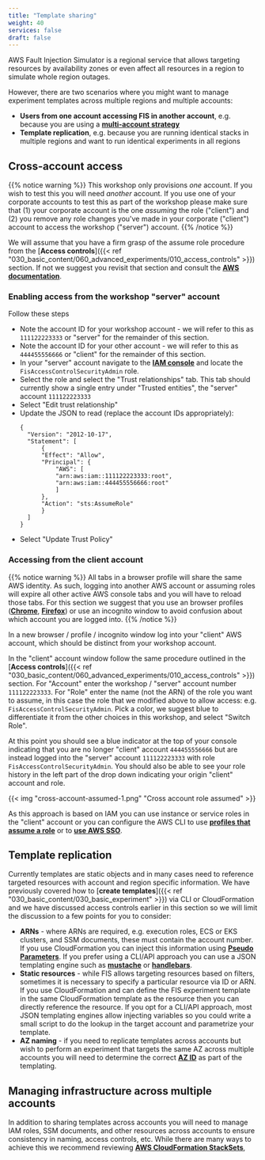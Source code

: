 ```yaml
---
title: "Template sharing"
weight: 40
services: false
draft: false
---
```


AWS Fault Injection Simulator is a regional service that allows targeting resources by availability zones or even affect all resources in a region to simulate whole region outages.

However, there are two scenarios where you might want to manage experiment templates across multiple regions and multiple accounts:

* **Users from one account accessing FIS in another account**, e.g. because you are using a [**multi-account strategy**](https://docs.aws.amazon.com/controltower/latest/userguide/aws-multi-account-landing-zone.html)
* **Template replication**, e.g. because you are running identical stacks in multiple regions and want to run identical experiments in all regions

## Cross-account access

{{% notice warning %}}
This workshop only provisions _one_ account. If you wish to test this you will need _another_ account. If you use one of your corporate accounts to test this as part of the workshop please make sure that (1) your corporate account is the one _assuming_ the role ("client") and (2) you remove any role changes you've made in your corporate ("client") account to access the workshop ("server") account.
{{% /notice %}}

We will assume that you have a firm grasp of the assume role procedure from the [**Access controls**]({{< ref "030_basic_content/060_advanced_experiments/010_access_controls" >}}) section. If not we suggest you revisit that section and consult the [**AWS documentation**](https://docs.aws.amazon.com/IAM/latest/UserGuide/id_roles_use_switch-role-console.html).

### Enabling access from the workshop "server" account

Follow these steps

* Note the account ID for your workshop account - we will refer to this as `111122223333` or "server" for the remainder of this section. 
* Note the account ID for your other account - we will refer to this as `444455556666` or "client" for the remainder of this section.
* In your "server" account navigate to the [**IAM console**](https://console.aws.amazon.com/iam/home#/roles/FisAccessControlSecurityAdmin?section=trust) and locate the `FisAccessControlSecurityAdmin` role.
* Select the role and select the "Trust relationships" tab. This tab should currently show a single entry under "Trusted entities", the "server" account `111122223333`
* Select "Edit trust relationship"
* Update the JSON to read (replace the account IDs appropriately):
  ```
  {
    "Version": "2012-10-17",
    "Statement": [
        {
        "Effect": "Allow",
        "Principal": {
            "AWS": [
            "arn:aws:iam::111122223333:root",
            "arn:aws:iam::444455556666:root"
            ]
        },
        "Action": "sts:AssumeRole"
        }
    ]
  }
  ```
* Select "Update Trust Policy"

### Accessing from the client account

{{% notice warning %}}
All tabs in a browser profile will share the same AWS identity. As such, logging into another AWS account or assuming roles will expire all other active AWS console tabs and you will have to reload those tabs. For this section we suggest that you use an browser profiles ([**Chrome**](https://support.google.com/chrome/answer/2364824?hl=en&co=GENIE.Platform%3DDesktop), [**Firefox**](https://support.mozilla.org/en-US/kb/profile-manager-create-remove-switch-firefox-profiles)) or use an incognito window to avoid confusion about which account you are logged into.
{{% /notice %}}

In a new browser / profile / incognito window log into your "client" AWS account, which should be distinct from your workshop account.

In the "client" account window follow the same procedure outlined in the [**Access controls**]({{< ref "030_basic_content/060_advanced_experiments/010_access_controls" >}}) section. For "Account" enter the workshop / "server" account number `111122223333`. For "Role" enter the name (not the ARN) of the role you want to assume, in this case the role that we modified above to allow access: e.g. `FisAccessControlSecurityAdmin`. Pick a color, we suggest blue to differentiate it from the other choices in this workshop, and select "Switch Role".

At this point you should see a blue indicator at the top of your console indicating that you are no longer "client" account `444455556666` but are instead logged into the "server" account `111122223333` with role `FisAccessControlSecurityAdmin`. You should also be able to see your role history in the left part of the drop down indicating your origin "client" account and role.

{{< img "cross-account-assumed-1.png" "Cross account role assumed" >}}

As this approach is based on IAM you can use instance or service roles in the "client" account or you can configure the AWS CLI to use [**profiles that assume a role**](https://docs.aws.amazon.com/cli/latest/userguide/cli-configure-role.html) or to [**use AWS SSO**](https://docs.aws.amazon.com/cli/latest/userguide/cli-configure-sso.html). 

## Template replication

Currently templates are static objects and in many cases need to reference targeted resources with account and region specific information. We have previously covered how to [**create templates**]({{< ref "030_basic_content/030_basic_experiment" >}}) via CLI or CloudFormation and we have discussed access controls earlier in this section so we will limit the discussion to a few points for you to consider:

* **ARNs** - where ARNs are required, e.g. execution roles, ECS or EKS clusters, and SSM documents, these must contain the account number. If you use CloudFormation you can inject this information using [**Pseudo Parameters**](https://docs.aws.amazon.com/AWSCloudFormation/latest/UserGuide/pseudo-parameter-reference.html#cfn-pseudo-param-accountid). If you prefer using a CLI/API approach you can use a JSON templating engine such as [**mustache**](http://mustache.github.io/) or [**handlebars**](https://handlebarsjs.com/). 
* **Static resources** - while FIS allows targeting resources based on filters, sometimes it is necessary to specify a particular resource via ID or ARN. If you use CloudFormation and can define the FIS experiment template in the same CloudFormation template as the resource then you can directly reference the resource. If you opt for a CLI/API approach, most JSON templating engines allow injecting variables so you could write a small script to do the lookup in the target account and parametrize your template. 
* **AZ naming** - if you need to replicate templates across accounts but wish to perform an experiment that targets the same AZ across multiple accounts you will need to determine the correct [**AZ ID**](https://docs.aws.amazon.com/ram/latest/userguide/working-with-az-ids.html) as part of the templating.

## Managing infrastructure across multiple accounts

In addition to sharing templates across accounts you will need to manage IAM roles, SSM documents, and other resources across accounts to ensure consistency in naming, access controls, etc. While there are many ways to achieve this we recommend reviewing [**AWS CloudFormation StackSets**](https://docs.aws.amazon.com/AWSCloudFormation/latest/UserGuide/what-is-cfnstacksets.html), 
